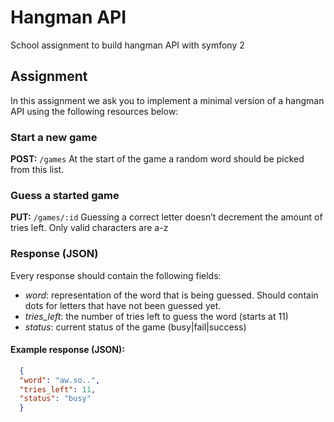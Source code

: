 # Hangman API
School assignment to build hangman API with symfony 2
## Assignment
In this assignment we ask you to implement a minimal version of a hangman API using the following resources below: 
### Start a new game
**POST:** ```/games```
At the start of the game a random word should be picked from this list. 
### Guess a started game
**PUT:** ```/games/:id```
Guessing a correct letter doesn’t decrement the amount of tries left. Only valid characters are a-z 

### Response (JSON)
Every response should contain the following fields: 
* _word_: representation of the word that is being guessed. Should contain dots for letters that have not been guessed yet.
* _tries_left_: the number of tries left to guess the word (starts at 11) 
* _status_: current status of the game (busy|fail|success)

#### Example response (JSON):
```json
  {
  "word": "aw.so..",
  "tries_left": 11,
  "status": "busy"
  }
```
